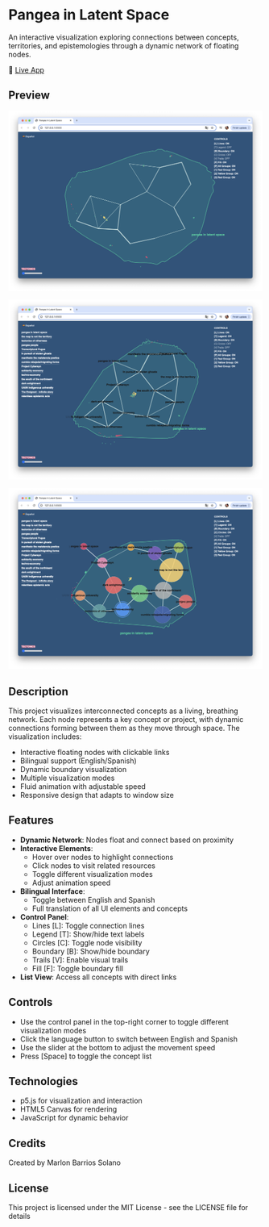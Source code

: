 # Pangea in Latent Space

An interactive visualization exploring connections between concepts, territories, and epistemologies through a dynamic network of floating nodes.

🔗 [Live App](https://transcripturalfugue-marlonbarrios-projects.vercel.app)

## Preview

![Pangea Network View](image1.png)


![Concept Connections](image2.png)


![Control Interface](image3.png)


## Description

This project visualizes interconnected concepts as a living, breathing network. Each node represents a key concept or project, with dynamic connections forming between them as they move through space. The visualization includes:

- Interactive floating nodes with clickable links
- Bilingual support (English/Spanish)
- Dynamic boundary visualization
- Multiple visualization modes
- Fluid animation with adjustable speed
- Responsive design that adapts to window size

## Features

- **Dynamic Network**: Nodes float and connect based on proximity
- **Interactive Elements**: 
  - Hover over nodes to highlight connections
  - Click nodes to visit related resources
  - Toggle different visualization modes
  - Adjust animation speed
- **Bilingual Interface**: 
  - Toggle between English and Spanish
  - Full translation of all UI elements and concepts
- **Control Panel**:
  - Lines [L]: Toggle connection lines
  - Legend [T]: Show/hide text labels
  - Circles [C]: Toggle node visibility
  - Boundary [B]: Show/hide boundary
  - Trails [V]: Enable visual trails
  - Fill [F]: Toggle boundary fill
- **List View**: Access all concepts with direct links

## Controls

- Use the control panel in the top-right corner to toggle different visualization modes
- Click the language button to switch between English and Spanish
- Use the slider at the bottom to adjust the movement speed
- Press [Space] to toggle the concept list

## Technologies

- p5.js for visualization and interaction
- HTML5 Canvas for rendering
- JavaScript for dynamic behavior

## Credits

Created by Marlon Barrios Solano

## License

This project is licensed under the MIT License - see the LICENSE file for details 